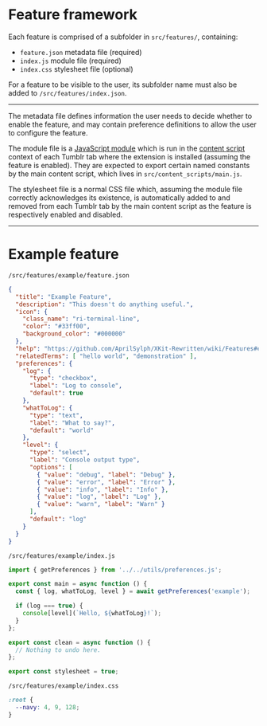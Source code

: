 # Feature framework

Each feature is comprised of a subfolder in `src/features/`, containing:
- `feature.json` metadata file (required)
- `index.js` module file (required)
- `index.css` stylesheet file (optional)

For a feature to be visible to the user, its subfolder name must also be added to `/src/features/index.json`.

---

The metadata file defines information the user needs to decide whether to enable the feature, and may contain preference definitions to allow the user to configure the feature.

The module file is a [JavaScript module](https://developer.mozilla.org/en-US/docs/Web/JavaScript/Guide/Modules) which is run in the [content script](https://developer.mozilla.org/en-US/docs/Mozilla/Add-ons/WebExtensions/Content_scripts) context of each Tumblr tab where the extension is installed (assuming the feature is enabled). They are expected to export certain named constants by the main content script, which lives in `src/content_scripts/main.js`.

The stylesheet file is a normal CSS file which, assuming the module file correctly acknowledges its existence, is automatically added to and removed from each Tumblr tab by the main content script as the feature is respectively enabled and disabled.

---

# Example feature

`/src/features/example/feature.json`
```json
{
  "title": "Example Feature",
  "description": "This doesn't do anything useful.",
  "icon": {
    "class_name": "ri-terminal-line",
    "color": "#33ff00",
    "background_color": "#000000"
  },
  "help": "https://github.com/AprilSylph/XKit-Rewritten/wiki/Features#example",
  "relatedTerms": [ "hello world", "demonstration" ],
  "preferences": {
    "log": {
      "type": "checkbox",
      "label": "Log to console",
      "default": true
    },
    "whatToLog": {
      "type": "text",
      "label": "What to say?",
      "default": "world"
    },
    "level": {
      "type": "select",
      "label": "Console output type",
      "options": [
        { "value": "debug", "label": "Debug" },
        { "value": "error", "label": "Error" },
        { "value": "info", "label": "Info" },
        { "value": "log", "label": "Log" },
        { "value": "warn", "label": "Warn" }
      ],
      "default": "log"
    }
  }
}
```

`/src/features/example/index.js`
```js
import { getPreferences } from '../../utils/preferences.js';

export const main = async function () {
  const { log, whatToLog, level } = await getPreferences('example');

  if (log === true) {
    console[level](`Hello, ${whatToLog}!`);
  }
};

export const clean = async function () {
  // Nothing to undo here.
};

export const stylesheet = true;
```

`/src/features/example/index.css`
```css
:root {
  --navy: 4, 9, 128;
}
```
